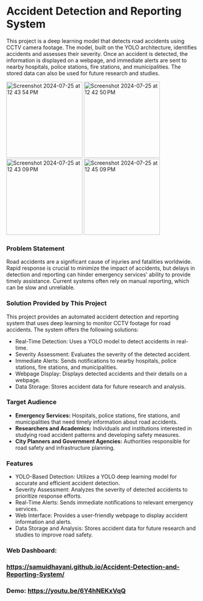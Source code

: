 # Accident Detection and Reporting System

This project is a deep learning model that detects road accidents using CCTV camera footage. The model, built on the YOLO architecture, identifies accidents and assesses their severity. Once an accident is detected, the information is displayed on a webpage, and immediate alerts are sent to nearby hospitals, police stations, fire stations, and municipalities. The stored data can also be used for future research and studies.

<img width="200" alt="Screenshot 2024-07-25 at 12 43 54 PM" src="https://github.com/user-attachments/assets/0686de3b-6aac-419e-bb00-e329c0860bd4">                      <img width="200" alt="Screenshot 2024-07-25 at 12 42 50 PM" src="https://github.com/user-attachments/assets/c5c59b18-fd35-4744-b203-adb3d7e4a468">                  <img width="200" alt="Screenshot 2024-07-25 at 12 43 09 PM" src="https://github.com/user-attachments/assets/ff0b1f28-33b2-4baf-9157-cc5614108f02">                     <img width="200" alt="Screenshot 2024-07-25 at 12 45 09 PM" src="https://github.com/user-attachments/assets/23d69d0e-d393-4929-8ef0-414c27545c55">




### Problem Statement

Road accidents are a significant cause of injuries and fatalities worldwide. Rapid response is crucial to minimize the impact of accidents, but delays in detection and reporting can hinder emergency services' ability to provide timely assistance. Current systems often rely on manual reporting, which can be slow and unreliable.

### Solution Provided by This Project
This project provides an automated accident detection and reporting system that uses deep learning to monitor CCTV footage for road accidents. The system offers the following solutions:

- Real-Time Detection: Uses a YOLO model to detect accidents in real-time.
- Severity Assessment: Evaluates the severity of the detected accident.
- Immediate Alerts: Sends notifications to nearby hospitals, police stations, fire stations, and municipalities.
- Webpage Display: Displays detected accidents and their details on a webpage.
- Data Storage: Stores accident data for future research and analysis.

### Target Audience
- **Emergency Services:** Hospitals, police stations, fire stations, and municipalities that need timely information about road accidents.
- **Researchers and Academics:** Individuals and institutions interested in studying road accident patterns and developing safety measures.
- **City Planners and Government Agencies:** Authorities responsible for road safety and infrastructure planning.

### Features
- YOLO-Based Detection: Utilizes a YOLO deep learning model for accurate and efficient accident detection.
- Severity Assessment: Analyzes the severity of detected accidents to prioritize response efforts.
- Real-Time Alerts: Sends immediate notifications to relevant emergency services.
- Web Interface: Provides a user-friendly webpage to display accident information and alerts.
- Data Storage and Analysis: Stores accident data for future research and studies to improve road safety.

### Web Dashboard: 
### https://samuidhayani.github.io/Accident-Detection-and-Reporting-System/


### Demo: https://youtu.be/6Y4hNEKxVqQ

